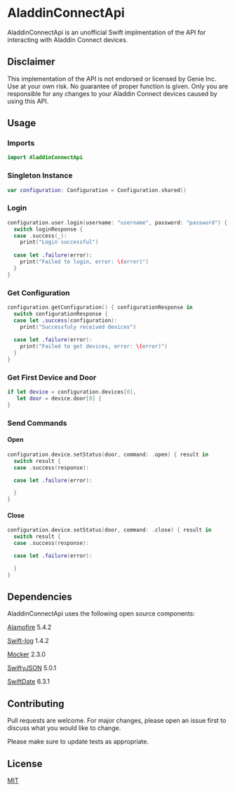 # AladdinConnectApi

AladdinConnectApi is an unofficial Swift implmentation of the API for interacting with Aladdin Connect devices.

## Disclaimer

This implementation of the API is not endorsed or licensed by Genie Inc. Use at your own risk. No guarantee of proper function is given. Only you are responsible for any changes to your Aladdin Connect devices caused by using this API.

## Usage

### Imports
```swift
import AladdinConnectApi
```

### Singleton Instance
```swift
var configuration: Configuration = Configuration.shared()
```

### Login
```swift
configuration.user.login(username: "username", password: "password") { loginResponse in
  switch loginResponse {
  case .success(_):
    print("Login successful")
    
  case let .failure(error):
    print("Failed to login, error: \(error)")
  }
}
```

### Get Configuration
```swift
configuration.getConfiguration() { configurationResponse in
  switch configurationResponse {
  case let .success(configuration):
    print("Successfuly received devices")
    
  case let .failure(error):
    print("Failed to get devices, error: \(error)")
  }
}
```

### Get First Device and Door
```swift
if let device = configuration.devices[0],
   let door = device.door[0] {
}
```

### Send Commands

#### Open
```swift
configuration.device.setStatus(door, command: .open) { result in
  switch result {
  case .success(response):

  case let .failure(error):

  }
}
```

#### Close
```swift
configuration.device.setStatus(door, command: .close) { result in
  switch result {
  case .success(response):

  case let .failure(error):

  }
}
```

## Dependencies

AladdinConnectApi uses the following open source components:

[Alamofire](https://github.com/Alamofire/Alamofire) 5.4.2

[Swift-log](https://github.com/apple/swift-log) 1.4.2

[Mocker](https://github.com/WeTransfer/Mocker.git) 2.3.0

[SwiftyJSON](https://github.com/SwiftyJSON/SwiftyJSON) 5.0.1

[SwiftDate](https://github.com/malcommac/SwiftDate) 6.3.1


## Contributing
Pull requests are welcome. For major changes, please open an issue first to discuss what you would like to change.

Please make sure to update tests as appropriate.

## License
[MIT](https://choosealicense.com/licenses/mit/)

